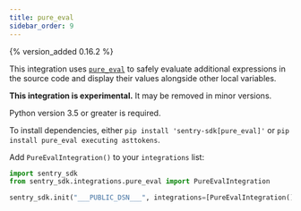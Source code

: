 ```yaml
---
title: pure_eval
sidebar_order: 9
---
```


{% version_added 0.16.2 %}

This integration uses [`pure_eval`](https://github.com/alexmojaki/pure_eval) to safely evaluate additional expressions in the source code and display their values alongside other local variables.

**This integration is experimental.** It may be removed in minor versions.

Python version 3.5 or greater is required.

To install dependencies, either `pip install 'sentry-sdk[pure_eval]'` or `pip install pure_eval executing asttokens`.

Add ``PureEvalIntegration()`` to your ``integrations`` list:

```python
import sentry_sdk
from sentry_sdk.integrations.pure_eval import PureEvalIntegration

sentry_sdk.init("___PUBLIC_DSN___", integrations=[PureEvalIntegration()])
```
